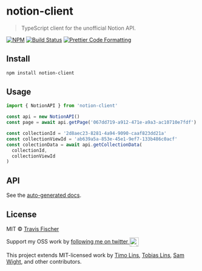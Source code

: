 # notion-client

> TypeScript client for the unofficial Notion API.

[![NPM](https://img.shields.io/npm/v/notion-client.svg)](https://www.npmjs.com/package/notion-client) [![Build Status](https://travis-ci.com/saasify-sh/notion.svg?branch=master)](https://travis-ci.com/saasify-sh/notion) [![Prettier Code Formatting](https://img.shields.io/badge/code_style-prettier-brightgreen.svg)](https://prettier.io)

## Install

```bash
npm install notion-client
```

## Usage

```ts
import { NotionAPI } from 'notion-client'

const api = new NotionAPI()
const page = await api.getPage('067dd719-a912-471e-a9a3-ac10710e7fdf')

const collectionId = '2d8aec23-8281-4a94-9090-caaf823dd21a'
const collectionViewId = 'ab639a5a-853e-45e1-9ef7-133b486c0acf'
const colectionData = await api.getCollectionData(
  collectionId,
  collectionViewId
)
```

## API

See the [auto-generated docs](../../docs/notion-client.md).

## License

MIT © [Travis Fischer](https://transitivebullsh.it)

Support my OSS work by <a href="https://twitter.com/transitive_bs">following me on twitter <img src="https://storage.googleapis.com/saasify-assets/twitter-logo.svg" alt="twitter" height="24px" align="center"></a>

This project extends MIT-licensed work by [Timo Lins](https://twitter.com/timolins), [Tobias Lins](https://twitter.com/linstobias), [Sam Wight](https://samw.dev), and other contributors.
